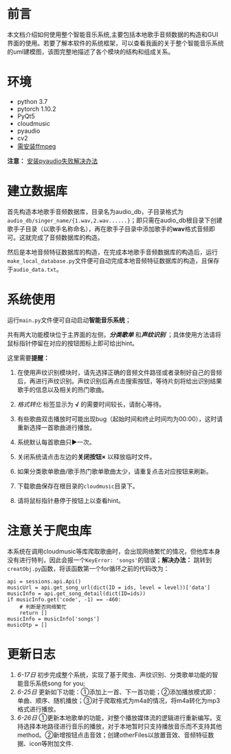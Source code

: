 # 前言
本文档介绍如何使用整个智能音乐系统,主要包括本地歌手音频数据的构造和GUI界面的使用。若要了解本软件的系统框架，可以查看我画的关于整个智能音乐系统的uml建模图，该图完整地描述了各个模块的结构和组成关系。

# 环境
 - python 3.7
 - pytorch 1.10.2
 - PyQt5
 - cloudmusic
 - pyaudio
 - cv2
 - [需安装ffmpeg](https://www.bilibili.com/read/cv15392053)

**注意：** [安装pyaudio失败解决办法](https://blog.csdn.net/weixin_42376686/article/details/120754389)
# 建立数据库
首先构造本地歌手音频数据库，目录名为audio_db，子目录格式为`audio_db/singer_name/{1.wav,2.wav......}`；即只需在audio_db根目录下创建歌手子目录（以歌手名称命名），再在歌手子目录中添加歌手的**wav**格式音频即可。这就完成了音频数据库的构造。

然后是本地音频特征数据库的构造，在完成本地歌手音频数据库的构造后，运行`make_local_database.py`文件便可自动完成本地音频特征数据库的构造，且保存于`audio_data.txt`。

# 系统使用
运行`main.py`文件便可自动启动**智能音乐系统**；

共有两大功能模块位于主界面的左侧，***分类歌单*** 和***声纹识别*** ；具体使用方法请将鼠标指针停留在对应的按钮图标上即可给出hint。

这里需要**提醒：**

1. 在使用声纹识别模块时，请先选择正确的音频文件路径或者录制好自己的音频后，再进行声纹识别。声纹识别后再点击搜索按钮，等待片刻将给出识别结果歌手的信息以及相关的热门歌曲。

2. *格式转化* 标签显示为 **√** 的需要时间较长，请耐心等待。

3. 有些歌曲双击播放时可能出现bug（起始时间和终止时间均为00:00），这时请重新选择一首歌曲进行播放。

4. 系统默认每首歌曲只▶一次。

5. 关闭系统请点击左边的**关闭按钮×** 以释放临时文件。

6. 如果分类歌单歌曲/歌手热门歌单歌曲太少，请重复点击对应按钮来刷新。

7. 下载歌曲保存在根目录的`cloudmusic`目录下。

8. 请将鼠标指针悬停于按钮上以查看hint。

# 注意关于爬虫库
本系统在调用cloudmusic等库爬取歌曲时，会出现网络繁忙的情况，但他库本身没有进行特判，因此会报一个`KeyError: 'songs'`的错误；**解决办法：** 跳转到`creatObj.py`函数，将该函数第一个for循环之前的代码改为：
```
api = sessions.api.Api()
musicUrl = api.get_song_url(dict(ID = ids, level = level))['data']
musicInfo = api.get_song_detail(dict(ID=ids))
if musicInfo.get('code', -1) == -460:
    # 判断是否网络繁忙
    return []
musicInfo = musicInfo['songs']
musicOtp = []
```

# 更新日志

1. *6-17日* 初步完成整个系统，实现了基于爬虫、声纹识别、分类歌单功能的智能音乐系统song for you;
2. *6-25日* 更新如下功能：①添加上一首、下一首功能；②添加播放模式即：单曲、顺序、随机播放；③对于爬取格式为m4a的情况，将m4a转化为mp3格式进行播放。
3. *6-26日* ①更新本地歌单的功能，对整个播放媒体流的逻辑进行重新编写。支持选择本地路径进行音乐的播放，对于本地暂时只支持播放音乐而不支持其他method。②新增按钮点击音效；创建otherFiles以放置音效、音频特征数据、icon等附加文件.